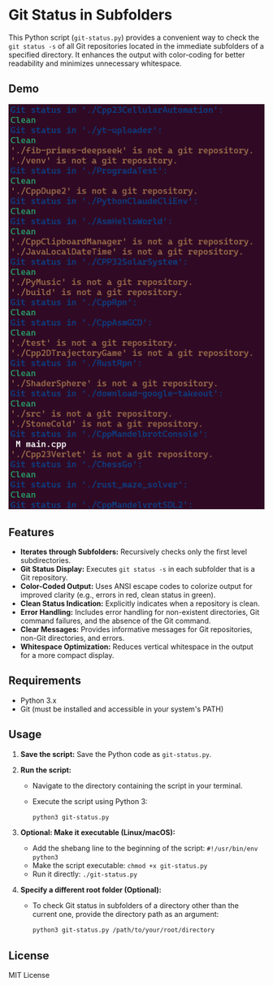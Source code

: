 # Git Status in Subfolders

This Python script (`git-status.py`) provides a convenient way to check the `git status -s` of all Git repositories located in the immediate subfolders of a specified directory. It enhances the output with color-coding for better readability and minimizes unnecessary whitespace.

## Demo

![Image](Resources/Untitled.png)

## Features

* **Iterates through Subfolders:** Recursively checks only the first level subdirectories.
* **Git Status Display:** Executes `git status -s` in each subfolder that is a Git repository.
* **Color-Coded Output:** Uses ANSI escape codes to colorize output for improved clarity (e.g., errors in red, clean status in green).
* **Clean Status Indication:** Explicitly indicates when a repository is clean.
* **Error Handling:** Includes error handling for non-existent directories, Git command failures, and the absence of the Git command.
* **Clear Messages:** Provides informative messages for Git repositories, non-Git directories, and errors.
* **Whitespace Optimization:** Reduces vertical whitespace in the output for a more compact display.

## Requirements

* Python 3.x
* Git (must be installed and accessible in your system's PATH)

## Usage

1.  **Save the script:** Save the Python code as `git-status.py`.
2.  **Run the script:**
    * Navigate to the directory containing the script in your terminal.
    * Execute the script using Python 3:

        ```bash
        python3 git-status.py
        ```
3.  **Optional: Make it executable (Linux/macOS):**
    * Add the shebang line to the beginning of the script: `#!/usr/bin/env python3`
    * Make the script executable: `chmod +x git-status.py`
    * Run it directly: `./git-status.py`

4.  **Specify a different root folder (Optional):**
    * To check Git status in subfolders of a directory other than the current one, provide the directory path as an argument:

        ```bash
        python3 git-status.py /path/to/your/root/directory
        ```

## License

MIT License
